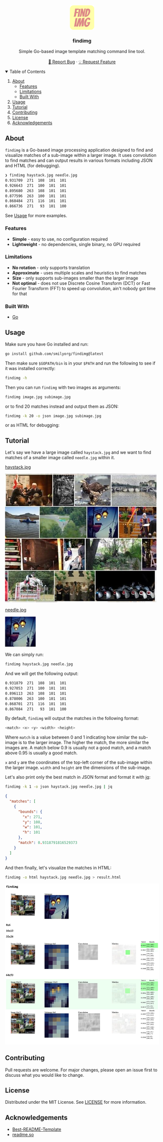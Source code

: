 <!-- HEADER -->
<br />
<p align="center">
  <a href="https://github.com/SmilyOrg/findimg">
    <img src="test_images/logo.png" alt="Logo" width="80" height="80">
  </a>

  <h3 align="center">findimg</h3>

  <p align="center">
    Simple Go-based image template matching command line tool.
    <br />
    <br />
    <a href="https://github.com/SmilyOrg/findimg/issues">🐛 Report Bug</a>
    ·
    <a href="https://github.com/SmilyOrg/findimg/issues">💡 Request Feature</a>
  </p>
</p>



<!-- TABLE OF CONTENTS -->
<details open="open">
  <summary>Table of Contents</summary>
  <ol>
    <li>
      <a href="#about">About</a>
      <ul>
        <li><a href="#features">Features</a></li>
        <li><a href="#limitations">Limitations</a></li>
        <li><a href="#built-with">Built With</a></li>
      </ul>
    </li>
    <li><a href="#usage">Usage</a></li>
    <li><a href="#tutorial">Tutorial</a></li>
    <li><a href="#contributing">Contributing</a></li>
    <li><a href="#license">License</a></li>
    <li><a href="#acknowledgements">Acknowledgements</a></li>
  </ol>
</details>



## About

`findimg` is a Go-based image processing application designed to find and visualize matches of a sub-image within a larger image. It uses convolution to find matches and can output results in various formats including JSON and HTML (for debugging).

```sh
❯ findimg haystack.jpg needle.jpg 
0.931709  271  108  101  101
0.926643  271  100  101  101
0.895680  263  108  101  101
0.877596  263  100  101  101
0.868484  271  116  101  101
0.866736  271   93  101  100
```

See [Usage](#usage) for more examples.

### Features

* **Simple** - easy to use, no configuration required
* **Lightweight** - no dependencies, single binary, no GPU required

### Limitations

* **No rotation** - only supports translation
* **Approximate** - uses multiple scales and heuristics to find matches
* **Size** - only supports sub-images smaller than the larger image
* **Not optimal** - does not use Discrete Cosine Transform (DCT) or Fast Fourier Transform (FFT) to speed up convolution, ain't nobody got time for that

### Built With

* [Go](https://golang.org/)

## Usage

Make sure you have Go installed and run:

```sh
go install github.com/smilyorg/findimg@latest
```

Then make sure `$GOPATH/bin` is in your `$PATH` and run the following to see
if it was installed correctly:

```sh
findimg -h
```

Then you can run `findimg` with two images as arguments:

```sh
findimg image.jpg subimage.jpg
```

or to find 20 matches instead and output them as JSON:

```sh
findimg -k 20 -o json image.jpg subimage.jpg
```

or as HTML for debugging:

## Tutorial

Let's say we have a large image called `haystack.jpg` and we want to find
matches of a smaller image called `needle.jpg` within it.

[haystack.jpg](test_images/haystack.jpg)

[![Haystack](test_images/haystack.jpg)](test_images/haystack.jpg)

[needle.jpg](test_images/needle.jpg)

[![Needle](test_images/needle.jpg)](test_images/needle.jpg)


We can simply run:

```sh
findimg haystack.jpg needle.jpg
```

And we will get the following output:

```sh
0.931879  271  108  101  101
0.927053  271  100  101  101
0.896113  263  108  101  101
0.878006  263  100  101  101
0.868701  271  116  101  101
0.867084  271   93  101  100
```

By default, `findimg` will output the matches in the following format:

```sh	
<match> <x> <y> <width> <height>
```

Where `match` is a value between 0 and 1 indicating how similar the sub-image
is to the larger image. The higher the match, the more similar the images are.
A match below 0.9 is usually not a good match, and a match above 0.95 is
usually a good match.

`x` and `y` are the coordinates of the top-left corner of the sub-image within
the larger image. `width` and `height` are the dimensions of the sub-image.

Let's also print only the best match in JSON format and format it with [jq]:

```sh
findimg -k 1 -o json haystack.jpg needle.jpg | jq
```

```json
{
  "matches": [
    {
      "bounds": {
        "x": 271,
        "y": 108,
        "w": 101,
        "h": 101
      },
      "match": 0.9318791816529373
    }
  ]
}
```

And then finally, let's visualize the matches in HTML:

```sh
findimg -o html haystack.jpg needle.jpg > result.html
```

[![result](test_images/html.jpg)](test_images/html.jpg)

## Contributing

Pull requests are welcome. For major changes, please open an issue first to
discuss what you would like to change.

## License

Distributed under the MIT License. See [LICENSE](LICENSE) for more information.

## Acknowledgements
* [Best-README-Template](https://github.com/othneildrew/Best-README-Template)
* [readme.so](https://readme.so/)

[jq]: https://jqlang.github.io/jq/